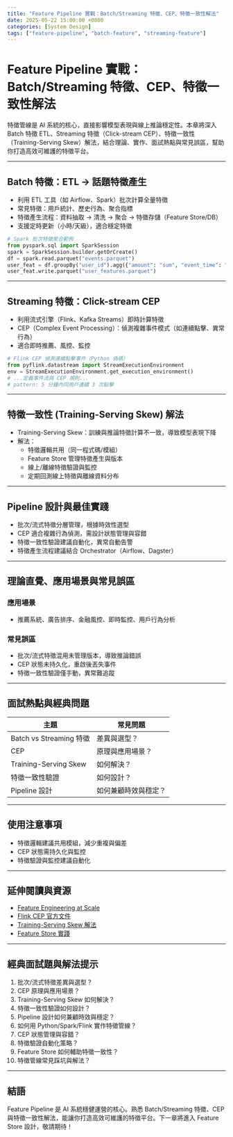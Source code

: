 ```yaml
---
title: "Feature Pipeline 實戰：Batch/Streaming 特徵、CEP、特徵一致性解法"
date: 2025-05-22 15:00:00 +0800
categories: [System Design]
tags: ["feature-pipeline", "batch-feature", "streaming-feature"]
---
```


# Feature Pipeline 實戰：Batch/Streaming 特徵、CEP、特徵一致性解法

特徵管線是 AI 系統的核心，直接影響模型表現與線上推論穩定性。本章將深入 Batch 特徵 ETL、Streaming 特徵（Click-stream CEP）、特徵一致性（Training-Serving Skew）解法，結合理論、實作、面試熱點與常見誤區，幫助你打造高效可維護的特徵平台。

---

## Batch 特徵：ETL → 話題特徵產生

- 利用 ETL 工具（如 Airflow、Spark）批次計算全量特徵
- 常見特徵：用戶統計、歷史行為、聚合指標
- 特徵產生流程：資料抽取 → 清洗 → 聚合 → 特徵存儲（Feature Store/DB）
- 支援定時更新（小時/天級），適合穩定特徵

```python
# Spark 批次特徵聚合範例
from pyspark.sql import SparkSession
spark = SparkSession.builder.getOrCreate()
df = spark.read.parquet("events.parquet")
user_feat = df.groupBy("user_id").agg({"amount": "sum", "event_time": "max"})
user_feat.write.parquet("user_features.parquet")
```

---

## Streaming 特徵：Click-stream CEP

- 利用流式引擎（Flink、Kafka Streams）即時計算特徵
- CEP（Complex Event Processing）：偵測複雜事件模式（如連續點擊、異常行為）
- 適合即時推薦、風控、監控

```python
# Flink CEP 偵測連續點擊事件（Python 偽碼）
from pyflink.datastream import StreamExecutionEnvironment
env = StreamExecutionEnvironment.get_execution_environment()
# ...定義事件流與 CEP 規則...
# pattern: 5 分鐘內同用戶連續 3 次點擊
```

---

## 特徵一致性 (Training-Serving Skew) 解法

- Training-Serving Skew：訓練與推論特徵計算不一致，導致模型表現下降
- 解法：
  - 特徵邏輯共用（同一程式碼/模組）
  - Feature Store 管理特徵產生與版本
  - 線上/離線特徵驗證與監控
  - 定期回測線上特徵與離線資料分布

---

## Pipeline 設計與最佳實踐

- 批次/流式特徵分層管理，根據時效性選型
- CEP 適合複雜行為偵測，需設計狀態管理與容錯
- 特徵一致性驗證建議自動化，異常自動告警
- 特徵產生流程建議結合 Orchestrator（Airflow、Dagster）

---

## 理論直覺、應用場景與常見誤區

### 應用場景

- 推薦系統、廣告排序、金融風控、即時監控、用戶行為分析

### 常見誤區

- 批次/流式特徵混用未管理版本，導致推論錯誤
- CEP 狀態未持久化，重啟後丟失事件
- 特徵一致性驗證僅手動，異常難追蹤

---

## 面試熱點與經典問題

| 主題                    | 常見問題             |
| ----------------------- | -------------------- |
| Batch vs Streaming 特徵 | 差異與選型？         |
| CEP                     | 原理與應用場景？     |
| Training-Serving Skew   | 如何解決？           |
| 特徵一致性驗證          | 如何設計？           |
| Pipeline 設計           | 如何兼顧時效與穩定？ |

---

## 使用注意事項

* 特徵邏輯建議共用模組，減少重複與偏差
* CEP 狀態需持久化與監控
* 特徵驗證與監控建議自動化

---

## 延伸閱讀與資源

* [Feature Engineering at Scale](https://www.oreilly.com/library/view/feature-engineering-for/9781491953235/)
* [Flink CEP 官方文件](https://nightlies.apache.org/flink/flink-docs-release-1.17/docs/libs/cep/)
* [Training-Serving Skew 解法](https://cloud.google.com/architecture/mlops-continuous-delivery-and-automation-pipelines-in-machine-learning#feature_store)
* [Feature Store 實踐](https://docs.feast.dev/)

---

## 經典面試題與解法提示

1. 批次/流式特徵差異與選型？
2. CEP 原理與應用場景？
3. Training-Serving Skew 如何解決？
4. 特徵一致性驗證如何設計？
5. Pipeline 設計如何兼顧時效與穩定？
6. 如何用 Python/Spark/Flink 實作特徵管線？
7. CEP 狀態管理與容錯？
8. 特徵驗證自動化策略？
9. Feature Store 如何輔助特徵一致性？
10. 特徵管線常見踩坑與解法？

---

## 結語

Feature Pipeline 是 AI 系統穩健運營的核心。熟悉 Batch/Streaming 特徵、CEP 與特徵一致性解法，能讓你打造高效可維護的特徵平台。下一章將進入 Feature Store 設計，敬請期待！
